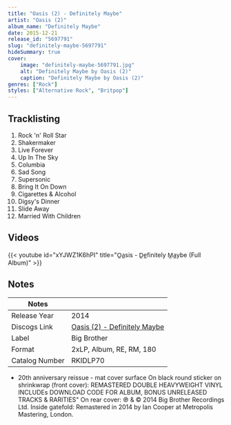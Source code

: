 ```yaml
---
title: "Oasis (2) - Definitely Maybe"
artist: "Oasis (2)"
album_name: "Definitely Maybe"
date: 2015-12-21
release_id: "5697791"
slug: "definitely-maybe-5697791"
hideSummary: true
cover:
    image: "definitely-maybe-5697791.jpg"
    alt: "Definitely Maybe by Oasis (2)"
    caption: "Definitely Maybe by Oasis (2)"
genres: ["Rock"]
styles: ["Alternative Rock", "Britpop"]
---
```


## Tracklisting
1. Rock 'n' Roll Star
2. Shakermaker
3. Live Forever
4. Up In The Sky
5. Columbia
6. Sad Song
7. Supersonic
8. Bring It On Down
9. Cigarettes & Alcohol
10. Digsy's Dinner
11. Slide Away
12. Married With Children

## Videos
{{< youtube id="xYJWZ1K6hPI" title="O̲a̲sis - D̲e̲finitely M̲a̲ybe (Full Album)" >}}


## Notes

| Notes          |             |
| ---------------| ----------- |
| Release Year   | 2014 |
| Discogs Link   | [Oasis (2) - Definitely Maybe](https://www.discogs.com/release/5697791-Oasis-Definitely-Maybe) |
| Label          | Big Brother |
| Format         | 2xLP, Album, RE, RM, 180 |
| Catalog Number | RKIDLP70 |

- 20th anniversary reissue - mat cover surface  On black round sticker on shrinkwrap (front cover): REMASTERED DOUBLE HEAVYWEIGHT VINYL INCLUDEs DOWNLOAD CODE FOR ALBUM, BONUS UNRELEASED TRACKS & RARITIES"  On rear cover: ℗ & © 2014 Big Brother Recordings Ltd.  Inside gatefold: Remastered in 2014 by Ian Cooper at Metropolis Mastering, London.

